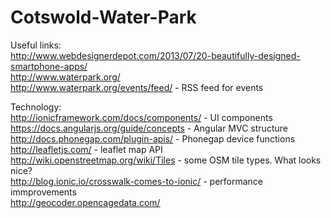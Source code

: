 # Cotswold-Water-Park
Useful links: </br>
http://www.webdesignerdepot.com/2013/07/20-beautifully-designed-smartphone-apps/ </br>
http://www.waterpark.org/ </br>
http://www.waterpark.org/events/feed/   - RSS feed for events </br>

Technology:</br>
http://ionicframework.com/docs/components/ - UI components </br>
https://docs.angularjs.org/guide/concepts - Angular MVC structure </br>
http://docs.phonegap.com/plugin-apis/ - Phonegap device functions </br>
http://leafletjs.com/  - leaflet map API </br>
http://wiki.openstreetmap.org/wiki/Tiles -  some OSM tile types.  What looks nice? </br>
http://blog.ionic.io/crosswalk-comes-to-ionic/ - performance immprovements </br>
http://geocoder.opencagedata.com/ </br>
